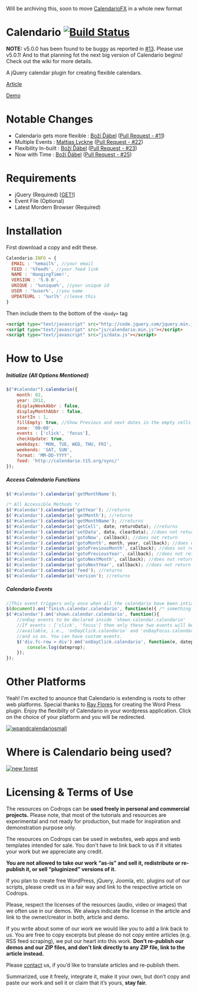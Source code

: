 Will be archiving this, soon to move [CalendarioFX](https://github.com/CalendarioFX/Calendario) in a whole new format

Calendario  [![Build Status](https://travis-ci.org/deviprsd21/Calendario.svg?branch=v4.0.0)](https://travis-ci.org/deviprsd21/Calendario)
=========================================================================================================================================
**NOTE:** v5.0.0 has been found to be buggy as reported in [#13](https://github.com/deviprsd21/Calendario/issues/13). Please use v5.0.1! And to that planning fot the next big version of Calendario begins! Check out the wiki for more details.

A jQuery calendar plugin for creating flexible calendars.

[Article](http://tympanus.net/codrops/?p=12416)

[Demo](http://calendariofx.github.io/Calendario/)

Notable Changes
===============
* Calendario gets more flexible : [Boží Ďábel](https://github.com/deviprsd21) ([Pull Request - #11](https://github.com/codrops/Calendario/pull/11))
* Multiple Events : [Mattias Lyckne](https://github.com/olyckne) ([Pull Request - #22](https://github.com/codrops/Calendario/pull/22))
* Flexibility In-built : [Boží Ďábel](https://github.com/deviprsd21) ([Pull Request - #23](https://github.com/codrops/Calendario/pull/23))
* Now with Time : [Boží Ďábel](https://github.com/deviprsd21) ([Pull Request - #25](https://github.com/codrops/Calendario/pull/25))

Requirements
============
* jQuery (Required) [[GET!](http://code.jquery.com/)]
* Event File (Optional)
* Latest Mordern Browser (Required)

Installation
============
First download a copy and edit these.
```javascript
Calendario.INFO = {
  EMAIL : '%email%', //your email
  FEED : '%feed%', //your feed link
  NAME : 'HangingTime!',
  VERSION : '5.0.0',
  UNIQUE : '%unique%', //your unique id
  USER : '%user%', //you name
  UPDATEURL : '%url%' //leave this
}
```

Then include them to the bottom of the `<body>` tag
```html
<script type="text/javascript" src="http://code.jquery.com/jquery.min.js"></script>
<script type="text/javascript" src="js/calendario.min.js"></script>
<script type="text/javascript" src="js/data.js"></script>
```

How to Use
==========

##### Initialize (All Options Mentioned)
```javascript
$("#calendar").calendario({
    month: 02,
    year: 2012,
    displayWeekAbbr : false,
    displayMonthAbbr : false,
    startIn : 1,
    fillEmpty: true, //Show Previous and next dates in the empty cells of the calendar
    zone: '00:00',
    events : ['click', 'focus'],
    checkUpdate: true,
    weekdays: 'MON, TUE, WED, THU, FRI',
    weekends: 'SAT, SUN',
    format: 'MM-DD-YYYY',
    feed: 'http://calendario.t15.org/sync/'
});
```

##### Access Calendario Functions
```javascript
$('#calendar').calendario('getMonthName');

/* All Accessible Methods */
$('#calendar').calendario('getYear'); //returns
$('#calendar').calendario('getMonth'); //returns
$('#calendar').calendario('getMonthName'); //returns
$('#calendar').calendario('getCell', date, returnData); //returns
$('#calendar').calendario('setData', data, clearData); //does not return
$('#calendar').calendario('gotoNow', callback); //does not return
$('#calendar').calendario('gotoMonth', month, year, callback); //does not return
$('#calendar').calendario('gotoPreviousMonth', callback); //does not return
$('#calendar').calendario('gotoPreviousYear', callback); //does not return
$('#calendar').calendario('gotoNextMonth', callback); //does not return
$('#calendar').calendario('gotoNextYear', callback); //does not return
$('#calendar').calendario('feed'); //returns
$('#calendar').calendario('version'); //returns
```

##### Calendario Events
```javascript
//This event triggers only once when all the calendario have been intialized
$(document).on('finish.calendar.calendario', function(e){ /* something */ });
$('#calendar').on('shown.calendar.calendario', function(){
	//onDay events to be declared inside 'shown.calendar.calendario'
	//If events : ['click', 'focus'] then only these two events will be
	//available, i.e., 'onDayClick.calendario' and 'onDayFocus.calendario'
	//and so on. You can have custom events.
	$('div.fc-row > div').on('onDayClick.calendario', function(e, dateprop) {
		console.log(dateprop);
	});
});
```

Other Platforms
===============
Yeah! I'm excited to anounce that Calendario is extending is roots to other web platforms. Special thanks to [Ray Flores](https://github.com/rayflores) for creating the Word Press plugin. Enjoy the flexibilty of Calendario in your wordpress application. Click on the choice of your platform and you will be redirected.

[![wpandcalendariosmall](https://cloud.githubusercontent.com/assets/3809354/14767196/92b67166-0a3d-11e6-816d-5f58baff0bb9.jpg)](https://github.com/rayflores/wp-calendario)

Where is Calendario being used?
===============================
[![new forest](https://cloud.githubusercontent.com/assets/3809354/14767320/33e3ec10-0a40-11e6-9100-a2e71541fa8a.jpg)](http://www.newforestwaterpark.co.uk/opening-times/wake-park-opening-times/)

Licensing & Terms of Use
========================
The resources on Codrops can be **used freely in personal and commercial projects.** Please note, that most of the tutorials and resources are experimental and not ready for production, but made for inspiration and demonstration purpose only.

The resources on Codrops can be used in websites, web apps and web templates intended for sale. You don’t have to link back to us if it vitiates your work but we appreciate any credit.

**You are not allowed to take our work “as-is” and sell it, redistribute or re-publish it, or sell “pluginized” versions of it.**

If you plan to create free WordPress, jQuery, Joomla, etc. plugins out of our scripts, please credit us in a fair way and link to the respective article on Codrops.

Please, respect the licenses of the resources (audio, video or images) that we often use in our demos. We always indicate the license in the article and link to the owner/creator in both, article and demo.

If you write about some of our work we would like you to add a link back to us. You are free to copy excerpts but please do not copy entire articles (e.g. RSS feed scraping), we put our heart into this work. **Don’t re-publish our demos and our ZIP files, and don’t link directly to any ZIP file, link to the article instead.**

Please [contact](http://tympanus.net/codrops/contact/) us, if you’d like to translate articles and re-publish them.

Summarized, use it freely, integrate it, make it your own, but don’t copy and paste our work and sell it or claim that it’s yours, **stay fair.**
